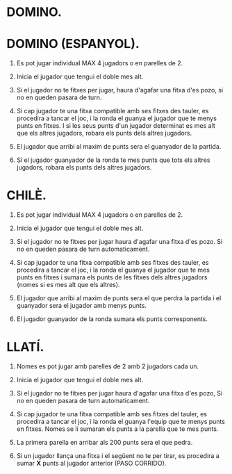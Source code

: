 # DOMINO.

# DOMINO (ESPANYOL).
1. Es pot jugar individual MAX 4 jugadors o en parelles de 2.


2. Inicia el jugador que tengui el doble mes alt.


4. Si el jugador no te fitxes per jugar, haura d'agafar una fitxa d'es pozo, si no en queden pasara de turn. 


 4. Si cap jugador te una fitxa compatible amb ses fitxes des tauler, es procedira a tancar el joc, i la ronda el guanya el jugador que te menys punts en fitxes. I si les seus punts d'un jugador determinat es mes alt que els altres jugadors, robara els punts dels altres jugadors.


 5. El jugador que arribi al maxim de punts sera el guanyador de la partida.


 6. Si el jugador guanyador de la ronda te mes punts que tots els altres jugadors, robara els punts dels altres jugadors.
 


# CHILÈ.
1. Es pot jugar individual MAX 4 jugadors o en parelles de 2.


2. Inicia el jugador que tengui el doble mes alt.


3. Si el jugador no te fitxes per jugar haura d'agafar una fitxa d'es pozo. Si no en queden pasara de turn automaticament.


4. Si cap jugador te una fitxa compatible amb ses fitxes des tauler, es procedira a tancar el joc, i la ronda el guanya el jugador que te mes punts en fitxes i sumara els punts de les fitxes dels altres jugadors (nomes si es mes alt que els altres).


5. El jugador que arribi al maxim de punts sera el que perdra la partida i el guanyador sera el jugador amb menys punts.


6. El jugador guanyador de la ronda sumara els punts corresponents.


# LLATÍ.
1. Nomes es pot jugar amb parelles de 2 amb 2 jugadors cada un.


2. Inicia el jugador que tengui el doble mes alt.


3. Si el jugador no te fitxes per jugar haura d'agafar una fitxa d'es pozo, Si no en queden pasara de turn automaticament.


4. Si cap jugador te una fitxa compatible amb ses fitxes del tauler, es procedira a tancar el joc, i la ronda el guanya l'equip que te menys punts en fitxes. Nomes se li sumaran els punts a la parella que te mes punts.


5. La primera parella en arribar als 200 punts sera el que pedra.


6. Si un jugador llança una fitxa i el següent no te per tirar, es procedira a sumar **X** punts al jugador anterior (PASO CORRIDO).